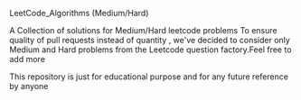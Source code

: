 
LeetCode_Algorithms (Medium/Hard)


A Collection of solutions for Medium/Hard leetcode problems  To ensure quality of pull requests instead of quantity , we've decided to consider only Medium and Hard problems from the Leetcode question factory.Feel free to add more

This repository is just for educational purpose and for any future reference by anyone

